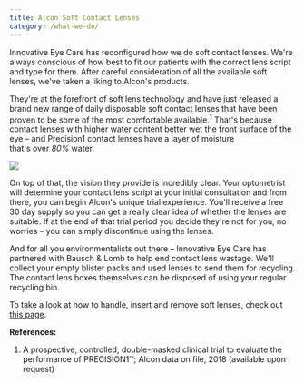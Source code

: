 ```yaml
---
title: Alcon Soft Contact Lenses
category: /what-we-do/
---
```

<div>Innovative Eye Care has reconfigured how we do soft contact lenses. We're always conscious of how best to fit our patients with the correct lens script and type for them. After careful consideration of all the available soft lenses, we've taken a liking to Alcon's products.</div>

They're at the forefront of soft lens technology and have just released a brand new range of daily disposable soft contact lenses that have been proven to be some of the most comfortable available.<sup>1</sup> That's because contact lenses with higher water content better wet the front surface of the eye – and Precision1 contact lenses have a layer of moisture that's over <i>80%</i> water.

![](/uploads/table-top-02-767x1100.png)

On top of that, the vision they provide is incredibly clear. Your optometrist will determine your contact lens script at your initial consultation and from there, you can begin Alcon's unique trial experience. You'll receive a free 30 day supply so you can get a really clear idea of whether the lenses are suitable. If at the end of that trial period you decide they're not for you, no worries – you can simply discontinue using the lenses.

And for all you environmentalists out there – Innovative Eye Care has partnered with Bausch & Lomb to help end contact lens wastage. We'll collect your empty blister packs and used lenses to send them for recycling. The contact lens boxes themselves can be disposed of using your regular recycling bin.

To take a look at how to handle, insert and remove soft lenses, check out [this page](https://innovativeeyecare.com.au/patient-resources/care-of-soft-disposable-contact-lenses).

**References:**

1. A prospective, controlled,  double-masked clinical trial to evaluate the performance of PRECISION1™; Alcon data on file, 2018 (available upon request)
